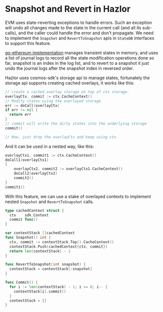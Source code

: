 # Snapshot and Revert in Hazlor

EVM uses state-reverting exceptions to handle errors. Such an exception will undo all changes made to the state in the current call (and all its sub-calls), and the caller could handle the error and don't propagate. We need to implement the `Snapshot` and `RevertToSnapshot` apis in `StateDB` interfaces to support this feature.

[go-ethereum implementation](https://github.com/ethereum/go-ethereum/blob/master/core/state/journal.go#L39) manages transient states in memory, and uses a list of journal logs to record all the state modification operations done so far, snapshot is an index in the log list, and to revert to a snapshot it just undo the journal logs after the snapshot index in reversed order.

Hazlor uses cosmos-sdk's storage api to manage states, fortunately the storage api supports creating cached overlays, it works like this:

```go
// create a cached overlay storage on top of ctx storage.
overlayCtx, commit := ctx.CacheContext()
// Modify states using the overlayed storage
err := doCall(overlayCtx)
if err != nil {
  return err
}
// commit will write the dirty states into the underlying storage
commit()

// Now, just drop the overlayCtx and keep using ctx
```

And it can be used in a nested way, like this:

```go
overlayCtx1, commit1 := ctx.CacheContext()
doCall1(overlayCtx1)
{
    overlayCtx2, commit2 := overlayCtx1.CacheContext()
    doCall2(overlayCtx2)
    commit2()
}
commit1()
```

With this feature, we can use a stake of overlayed contexts to implement nested `Snapshot` and `RevertToSnapshot` calls.

```go
type cachedContext struct {
  ctx    sdk.Context
  commit func()
}

var contextStack []cachedContext
func Snapshot() int {
  ctx, commit := contextStack.Top().CacheContext()
  contextStack.Push(cachedContext{ctx, commit})
  return len(contextStack) - 1
}

func RevertToSnapshot(int snapshot) {
  contextStack = contextStack[:snapshot]
}

func Commit() {
  for i := len(contextStack) - 1; i >= 0; i-- {
    contextStack[i].commit()
  }
  contextStack = {}
}
```
